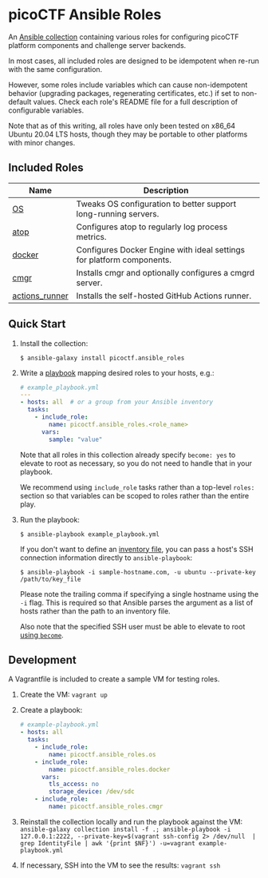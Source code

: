# picoCTF Ansible Roles

An [Ansible collection](https://docs.ansible.com/ansible/latest/user_guide/collections_using.html)
containing various roles for configuring picoCTF platform components and challenge server backends.

In most cases, all included roles are designed to be idempotent when re-run with the same
configuration.

However, some roles include variables which can cause non-idempotent behavior (upgrading packages,
regenerating certificates, etc.) if set to non-default values. Check each role's README file for a
full description of configurable variables.

Note that as of this writing, all roles have only been tested on x86_64 Ubuntu 20.04 LTS hosts,
though they may be portable to other platforms with minor changes.

## Included Roles

| Name | Description |
| --- | --- |
| [OS](./roles/os/README.md) | Tweaks OS configuration to better support long-running servers. |
| [atop](./roles/atop/README.md) | Configures atop to regularly log process metrics. |
| [docker](./roles/docker/README.md) | Configures Docker Engine with ideal settings for platform components. |
| [cmgr](./roles/cmgr/README.md) | Installs cmgr and optionally configures a cmgrd server. |
| [actions_runner](./roles/actions_runner/README.md) | Installs the self-hosted GitHub Actions runner. |

## Quick Start

1. Install the collection:

    ```shell
    $ ansible-galaxy install picoctf.ansible_roles
    ```

1. Write a [playbook](https://docs.ansible.com/ansible/latest/user_guide/index.html#writing-tasks-plays-and-playbooks) mapping desired roles to your hosts, e.g.:

    ```yaml
    # example_playbook.yml
    ---
    - hosts: all  # or a group from your Ansible inventory
      tasks:
        - include_role:
            name: picoctf.ansible_roles.<role_name>
          vars:
            sample: "value"
    ```

    Note that all roles in this collection already specify `become: yes` to elevate to root as
    necessary, so you do not need to handle that in your playbook.

    We recommend using `include_role` tasks rather than a top-level `roles:` section so that
    variables can be scoped to roles rather than the entire play.

1. Run the playbook:

    ```shell
    $ ansible-playbook example_playbook.yml
    ```

    If you don't want to define an [inventory
    file](https://docs.ansible.com/ansible/latest/user_guide/intro_inventory.html#intro-inventory),
    you can pass a host's SSH connection information directly to `ansible-playbook`:

    ```shell
    $ ansible-playbook -i sample-hostname.com, -u ubuntu --private-key /path/to/key_file
    ```

    Please note the trailing comma if specifying a single hostname using the `-i` flag. This is
    required so that Ansible parses the argument as a list of hosts rather than the path to an
    inventory file.

    Also note that the specified SSH user must be able to elevate to root [using
    `become`](https://docs.ansible.com/ansible/latest/user_guide/become.html).

## Development

A Vagrantfile is included to create a sample VM for testing roles.

1. Create the VM: `vagrant up`
1. Create a playbook:

    ```yaml
    # example-playbook.yml
    - hosts: all
      tasks:
        - include_role:
            name: picoctf.ansible_roles.os
        - include_role:
            name: picoctf.ansible_roles.docker
          vars:
            tls_access: no
            storage_device: /dev/sdc
        - include_role:
            name: picoctf.ansible_roles.cmgr
    ```

1. Reinstall the collection locally and run the playbook against the VM: `ansible-galaxy collection install -f .; ansible-playbook -i 127.0.0.1:2222, --private-key=$(vagrant ssh-config 2> /dev/null  | grep IdentityFile | awk '{print $NF}') -u=vagrant example-playbook.yml`
1. If necessary, SSH into the VM to see the results: `vagrant ssh`
